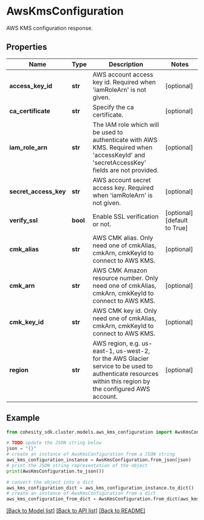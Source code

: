 # AwsKmsConfiguration

AWS KMS configuration response.

## Properties

Name | Type | Description | Notes
------------ | ------------- | ------------- | -------------
**access_key_id** | **str** | AWS account access key id. Required when &#39;iamRoleArn&#39; is not given. | [optional] 
**ca_certificate** | **str** | Specify the ca certificate. | [optional] 
**iam_role_arn** | **str** | The IAM role which will be used to authenticate with AWS KMS. Required when &#39;accessKeyId&#39; and &#39;secretAccessKey&#39; fields are not provided. | [optional] 
**secret_access_key** | **str** | AWS account secret access key. Required when &#39;iamRoleArn&#39; is not given. | [optional] 
**verify_ssl** | **bool** | Enable SSL verification or not. | [optional] [default to True]
**cmk_alias** | **str** | AWS CMK alias. Only need one of cmkAlias, cmkArn, cmkKeyId to connect to AWS KMS. | [optional] 
**cmk_arn** | **str** | AWS CMK Amazon resource number. Only need one of cmkAlias, cmkArn, cmkKeyId to connect to AWS KMS. | [optional] 
**cmk_key_id** | **str** | AWS CMK key id. Only need one of cmkAlias, cmkArn, cmkKeyId to connect to AWS KMS. | [optional] 
**region** | **str** | AWS region, e.g. us-east-1, us-west-2, for the AWS Glacier service to be used to authenticate resources within this region by the configured AWS account. | [optional] 

## Example

```python
from cohesity_sdk.cluster.models.aws_kms_configuration import AwsKmsConfiguration

# TODO update the JSON string below
json = "{}"
# create an instance of AwsKmsConfiguration from a JSON string
aws_kms_configuration_instance = AwsKmsConfiguration.from_json(json)
# print the JSON string representation of the object
print(AwsKmsConfiguration.to_json())

# convert the object into a dict
aws_kms_configuration_dict = aws_kms_configuration_instance.to_dict()
# create an instance of AwsKmsConfiguration from a dict
aws_kms_configuration_from_dict = AwsKmsConfiguration.from_dict(aws_kms_configuration_dict)
```
[[Back to Model list]](../README.md#documentation-for-models) [[Back to API list]](../README.md#documentation-for-api-endpoints) [[Back to README]](../README.md)


